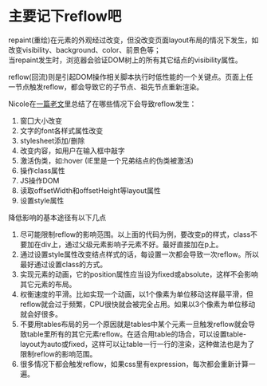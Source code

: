 # 主要记下reflow吧

repaint(重绘)在元素的外观经过改变，但没改变页面layout布局的情况下发生，如改变visibility、background、color、前景色等；    
当repaint发生时，浏览器会验证DOM树上的所有其它结点的visibility属性。

reflow(回流)则是引起DOM操作相关脚本执行时低性能的一个关键点。页面上任一节点触发reflow，都会导致它的子节点、祖先节点重新渲染。

Nicole在[一篇老文](http://www.stubbornella.org/content/2009/03/27/reflows-repaints-css-performance-making-your-javascript-slow/)里总结了在哪些情况下会导致reflow发生：

1. 窗囗大小改变
2. 文字的font各样式属性改变
3. stylesheet添加/删除
4. 改变内容，如用户在输入框中敲字
5. 激活伪类，如:hover (IE里是一个兄弟结点的伪类被激活)
6. 操作class属性
7. JS操作DOM
8. 读取offsetWidth和offsetHeight等layout属性
9. 设置style属性

降低影响的基本途径有以下几点

1. 尽可能限制reflow的影响范围。以上面的代码为例，要改变p的样式，class不要加在div上，通过父级元素影响子元素不好。最好直接加在p上。
2. 通过设置style属性改变结点样式的话，每设置一次都会导致一次reflow。所以最好通过设置class的方式。
3. 实现元素的动画，它的position属性应当设为fixed或absolute，这样不会影响其它元素的布局。
4. 权衡速度的平滑。比如实现一个动画，以1个像素为单位移动这样最平滑，但reflow就会过于频繁，CPU很快就会被完全占用。如果以3个像素为单位移动就会好很多。
5. 不要用tables布局的另一个原因就是tables中某个元素一旦触发reflow就会导致table里所有的其它元素reflow。在适合用table的场合，可以设置table-layout为auto或fixed，这样可以让table一行一行的渲染，这种做法也是为了限制reflow的影响范围。
6. 很多情况下都会触发reflow，如果css里有expression，每次都会重新计算一遍。
